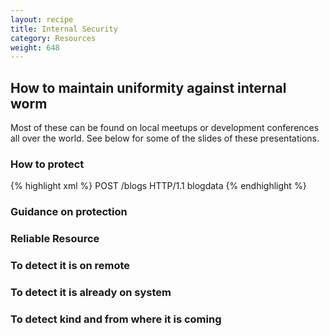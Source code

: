 ```yaml
---
layout: recipe
title: Internal Security
category: Resources
weight: 648
---
```


## How to maintain uniformity against internal worm
Most of these can be found on local meetups or development conferences all over the world. 
See below for some of the slides of these presentations.

### How to protect
{% highlight xml %}
POST /blogs HTTP/1.1
<xml>
    blogdata
</xml>
{% endhighlight %}

### Guidance on protection

### Reliable Resource

### To detect it is on remote

### To detect it is already on system

### To detect kind and from where it is coming
